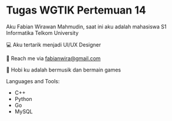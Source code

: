 # Tugas WGTIK Pertemuan 14

Aku Fabian Wirawan Mahmudin, saat ini aku adalah mahasiswa S1 Informatika Telkom University

💻 Aku tertarik menjadi UI/UX Designer

📩 Reach me via fabianwira@gmail.com

🌟 Hobi ku adalah bermusik dan bermain games

Languages and Tools:
- C++
- Python
- Go
- MySQL 
